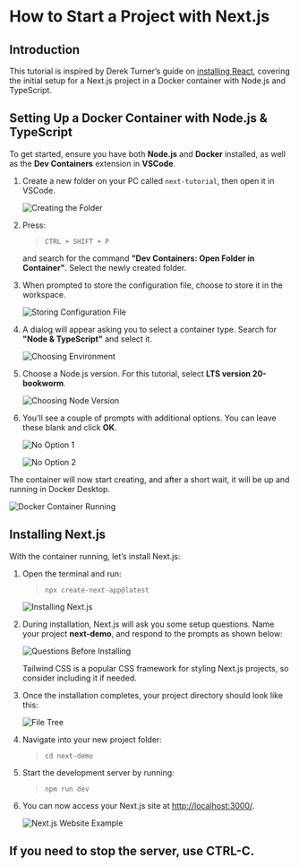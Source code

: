 # How to Start a Project with Next.js

## Introduction

This tutorial is inspired by Derek Turner’s guide on [installing React](https://derekturner.github.io/IT-docs-24/#/Block_REACT/section_5/reactDevelopment1?id=dockervite-client-side-app), covering the initial setup for a Next.js project in a Docker container with Node.js and TypeScript.

## Setting Up a Docker Container with Node.js & TypeScript

To get started, ensure you have both **Node.js** and **Docker** installed, as well as the **Dev Containers** extension in **VSCode**.

1. Create a new folder on your PC called `next-tutorial`, then open it in VSCode.

   ![Creating the Folder](/Internet-Technologies/src/assets/images/create-folder.png)


2. Press:

   > `CTRL + SHIFT + P`

   and search for the command **"Dev Containers: Open Folder in Container"**. Select the newly created folder.


3. When prompted to store the configuration file, choose to store it in the workspace.

   ![Storing Configuration File](/Internet-Technologies/src/assets/images/add-config-workspace.png)


4. A dialog will appear asking you to select a container type. Search for **"Node & TypeScript"** and select it.

   ![Choosing Environment](/Internet-Technologies/src/assets/images/choose-environement.png)


5. Choose a Node.js version. For this tutorial, select **LTS version 20-bookworm**.

   ![Choosing Node Version](/Internet-Technologies/src/assets/images/choose-node-version.png)


6. You’ll see a couple of prompts with additional options. You can leave these blank and click **OK**.

   ![No Option 1](/Internet-Technologies/src/assets/images/no-option-1.png)

   ![No Option 2](/Internet-Technologies/src/assets/images/no-option-2.png)

The container will now start creating, and after a short wait, it will be up and running in Docker Desktop.

   ![Docker Container Running](/Internet-Technologies/src/assets/images/docker-container-running.png)

## Installing Next.js

With the container running, let’s install Next.js:

1. Open the terminal and run:

   > `npx create-next-app@latest`

   ![Installing Next.js](/Internet-Technologies/src/assets/images/press-y-to-install.png)


2. During installation, Next.js will ask you some setup questions. Name your project **next-demo**, and respond to the prompts as shown below:

   ![Questions Before Installing](/Internet-Technologies/src/assets/images/questions-asked.png)

   Tailwind CSS is a popular CSS framework for styling Next.js projects, so consider including it if needed.


3. Once the installation completes, your project directory should look like this:

   ![File Tree](/Internet-Technologies/src/assets/images/file-tree-next.png)


4. Navigate into your new project folder:

   > `cd next-demo`


5. Start the development server by running:

   > `npm run dev`


6. You can now access your Next.js site at [http://localhost:3000/](http://localhost:3000/).

   ![Next.js Website Example](/Internet-Technologies/src/assets/images/next-website.png)


If you need to stop the server, use CTRL-C.
---
